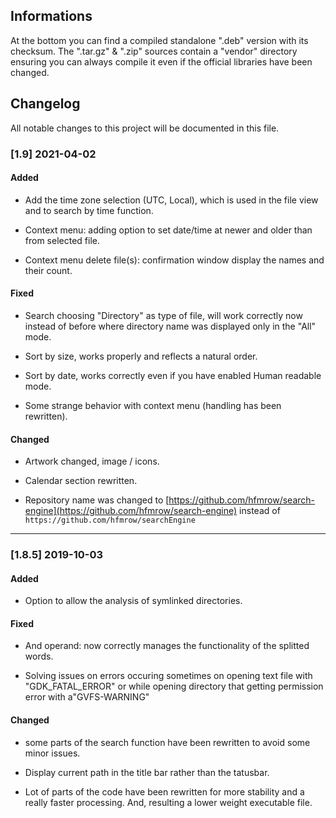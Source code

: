 ## Informations

At the bottom you can find a compiled standalone ".deb" version with its checksum. The ".tar.gz" & ".zip" sources contain a "vendor" directory ensuring you can always compile it even if the official libraries have been changed.

## Changelog

All notable changes to this project will be documented in this file.

### [1.9] 2021-04-02

#### Added

- Add the time zone selection (UTC, Local), which is used in the file view and to search by time function.

- Context menu: adding option to set date/time at newer and older than from selected file.

- Context menu delete file(s): confirmation window display the names and their count.

#### Fixed

- Search choosing "Directory" as type of file, will work correctly now instead of before where directory name was displayed only in the "All" mode.

- Sort by size, works properly and reflects a natural order.

- Sort by date, works correctly even if you have enabled Human readable mode.

- Some strange behavior with context menu (handling  has been rewritten).

#### Changed

- Artwork changed, image / icons.

- Calendar section rewritten.

- Repository name was changed to [https://github.com/hfmrow/search-engine](https://github.com/hfmrow/search-engine) instead of `https://github.com/hfmrow/searchEngine`

---

### [1.8.5] 2019-10-03

#### Added

- Option to allow the analysis of symlinked directories.

#### Fixed

- And operand: now correctly manages the functionality of the splitted words.

- Solving issues on errors occuring sometimes on opening text file with "GDK_FATAL_ERROR" or while opening directory that getting permission error with a"GVFS-WARNING"

#### Changed

- some parts of the search function have been rewritten to avoid some minor issues.

- Display current path in the title bar rather than the tatusbar.

- Lot of parts of the code have been rewritten for more stability and a really faster processing. And, resulting a lower weight executable file.
